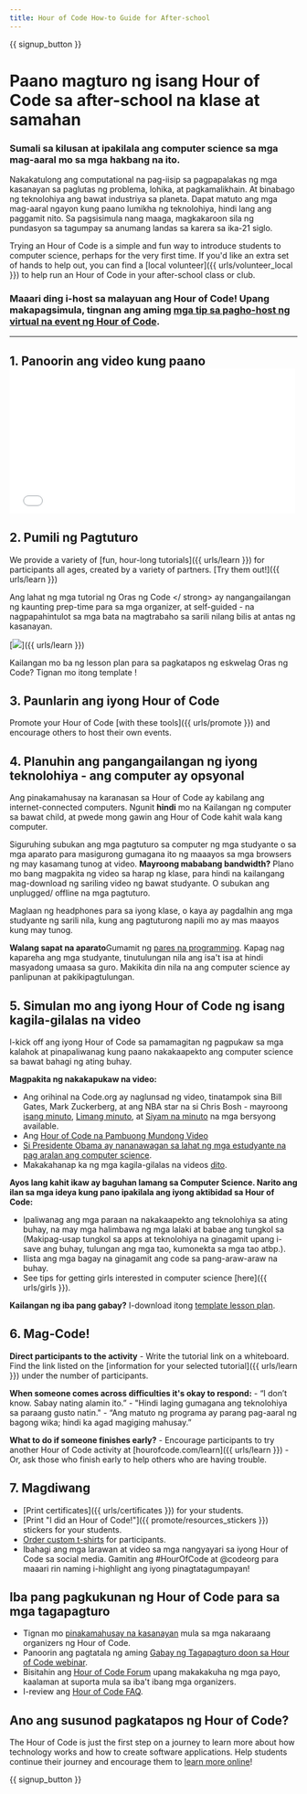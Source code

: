 ```yaml
---
title: Hour of Code How-to Guide for After-school
---
```


{{ signup_button }}

# Paano magturo ng isang Hour of Code sa after-school na klase at samahan

### Sumali sa kilusan at ipakilala ang computer science sa mga mag-aaral mo sa mga hakbang na ito.

Nakakatulong ang computational na pag-iisip sa pagpapalakas ng mga kasanayan sa paglutas ng problema, lohika, at pagkamalikhain. At binabago ng teknolohiya ang bawat industriya sa planeta. Dapat matuto ang mga mag-aaral ngayon kung paano lumikha ng teknolohiya, hindi lang ang paggamit nito. Sa pagsisimula nang maaga, magkakaroon sila ng pundasyon sa tagumpay sa anumang landas sa karera sa ika-21 siglo.

Trying an Hour of Code is a simple and fun way to introduce students to computer science, perhaps for the very first time. If you'd like an extra set of hands to help out, you can find a [local volunteer]({{ urls/volunteer_local }}) to help run an Hour of Code in your after-school class or club.

### Maaari ding i-host sa malayuan ang Hour of Code! Upang makapagsimula, tingnan ang aming [mga tip sa pagho-host ng virtual na event ng Hour of Code](https://hourofcode.com/us/how-to/virtual).

* * *

## 1. Panoorin ang video kung paano <iframe width="500" height="255" src="//www.youtube.com/embed/SrnvvWDm73k" frameborder="0" allowfullscreen></iframe> 

## 2. Pumili ng Pagtuturo

We provide a variety of [fun, hour-long tutorials]({{ urls/learn }}) for participants all ages, created by a variety of partners. [Try them out!]({{ urls/learn }})

Ang lahat ng mga tutorial ng Oras ng Code </ strong> ay nangangailangan ng kaunting prep-time para sa mga organizer, at self-guided - na nagpapahintulot sa mga bata na magtrabaho sa sarili nilang bilis at antas ng kasanayan.

[![](/images/fit-700/tutorials.png)]({{ urls/learn }})

Kailangan mo ba ng lesson plan para sa pagkatapos ng eskwelag Oras ng Code? Tignan mo itong template !</p> 

## 3. Paunlarin ang iyong Hour of Code

Promote your Hour of Code [with these tools]({{ urls/promote }}) and encourage others to host their own events.

## 4. Planuhin ang pangangailangan ng iyong teknolohiya - ang computer ay opsyonal

Ang pinakamahusay na karanasan sa Hour of Code ay kabilang ang internet-connected computers. Ngunit **hindi** mo na Kailangan ng computer sa bawat child, at pwede mong gawin ang Hour of Code kahit wala kang computer.

Siguruhing subukan ang mga pagtuturo sa computer ng mga studyante o sa mga aparato para masigurong gumagana ito ng maaayos sa mga browsers ng may kasamang tunog at video. **Mayroong mababang bandwidth?** Plano mo bang magpakita ng video sa harap ng klase, para hindi na kailangang mag-download ng sariling video ng bawat studyante. O subukan ang unplugged/ offline na mga pagtuturo.

Maglaan ng headphones para sa iyong klase, o kaya ay pagdalhin ang mga studyante ng sarili nila, kung ang pagtuturong napili mo ay mas maayos kung may tunog.

**Walang sapat na aparato**Gumamit ng [pares na programming](https://www.youtube.com/watch?v=vgkahOzFH2Q). Kapag nag kapareha ang mga studyante, tinutulungan nila ang isa't isa at hindi masyadong umaasa sa guro. Makikita din nila na ang computer science ay panlipunan at pakikipagtulungan.

## 5. Simulan mo ang iyong Hour of Code ng isang kagila-gilalas na video

I-kick off ang iyong Hour of Code sa pamamagitan ng pagpukaw sa mga kalahok at pinapaliwanag kung paano nakakaapekto ang computer science sa bawat bahagi ng ating buhay.

**Magpakita ng nakakapukaw na video:**

- Ang orihinal na Code.org ay naglunsad ng video, tinatampok sina Bill Gates, Mark Zuckerberg, at ang NBA star na si Chris Bosh - mayroong [isang minuto](https://www.youtube.com/watch?v=qYZF6oIZtfc), [Limang minuto](https://www.youtube.com/watch?v=nKIu9yen5nc), at [Siyam na minuto](https://www.youtube.com/watch?v=dU1xS07N-FA) na mga bersyong available.
- Ang [Hour of Code na Pambuong Mundong Video](https://www.youtube.com/watch?v=KsOIlDT145A)
- [Si Presidente Obama ay nananawagan sa lahat ng mga estudyante na pag aralan ang computer science](https://www.youtube.com/watch?v=6XvmhE1J9PY).
- Makakahanap ka ng mga kagila-gilalas na videos [dito](https://www.youtube.com/playlist?list=PLzdnOPI1iJNfpD8i4Sx7U0y2MccnrNZuP).

**Ayos lang kahit ikaw ay baguhan lamang sa Computer Science. Narito ang ilan sa mga ideya kung pano ipakilala ang iyong aktibidad sa Hour of Code:**

- Ipaliwanag ang mga paraan na nakakaapekto ang teknolohiya sa ating buhay, na may mga halimbawa ng mga lalaki at babae ang tungkol sa (Makipag-usap tungkol sa apps at teknolohiya na ginagamit upang i-save ang buhay, tulungan ang mga tao, kumonekta sa mga tao atbp.).
- Ilista ang mga bagay na ginagamit ang code sa pang-araw-araw na buhay.
- See tips for getting girls interested in computer science [here]({{ urls/girls }}).

**Kailangan ng iba pang gabay?** I-download itong [template lesson plan](/files/AfterschoolEducatorLessonPlanOutline.docx).

## 6. Mag-Code!

**Direct participants to the activity** - Write the tutorial link on a whiteboard. Find the link listed on the [information for your selected tutorial]({{ urls/learn }}) under the number of participants.

**When someone comes across difficulties it's okay to respond:** - “I don’t know. Sabay nating alamin ito.” - "Hindi laging gumagana ang teknolohiya sa paraang gusto natin." - “Ang matuto ng programa ay parang pag-aaral ng bagong wika; hindi ka agad magiging mahusay.”

**What to do if someone finishes early?** - Encourage participants to try another Hour of Code activity at [hourofcode.com/learn]({{ urls/learn }}) - Or, ask those who finish early to help others who are having trouble.

## 7. Magdiwang

- [Print certificates]({{ urls/certificates }}) for your students.
- [Print "I did an Hour of Code!"]({{ promote/resources_stickers }}) stickers for your students.
- [Order custom t-shirts](https://www.amazon.com/stores/Code/page/8557B2A6-EBF2-4C9F-95C5-C3256FBA0220?ref_=ast_bln) for participants.
- Ibahagi ang mga larawan at video sa mga nangyayari sa iyong Hour of Code sa social media. Gamitin ang #HourOfCode at @codeorg para maaari rin naming i-highlight ang iyong pinagtatagumpayan!

## Iba pang pagkukunan ng Hour of Code para sa mga tagapagturo

- Tignan mo [pinakamahusay na kasanayan](http://www.slideshare.net/TeachCode/hour-of-code-best-practices-for-successful-educators-51273466) mula sa mga nakaraang organizers ng Hour of Code.
- Panoorin ang pagtatala ng aming [Gabay ng Tagapagturo doon sa Hour of Code webinar](https://youtu.be/EJeMeSW2-Mw).
- Bisitahin ang [Hour of Code Forum](http://forum.code.org/c/plc/hour-of-code) upang makakakuha ng mga payo, kaalaman at suporta mula sa iba't ibang mga organizers.
- I-review ang [Hour of Code FAQ](https://support.code.org/hc/en-us/categories/200147083-Hour-of-Code).

## Ano ang susunod pagkatapos ng Hour of Code?

The Hour of Code is just the first step on a journey to learn more about how technology works and how to create software applications. Help students continue their journey and encourage them to [learn more online](/beyond)!

{{ signup_button }}